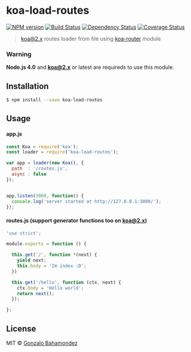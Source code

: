 # koa-load-routes
[![NPM version][npm-image]][npm-url] [![Build Status][travis-image]][travis-url] [![Dependency Status][daviddm-image]][daviddm-url] [![Coverage Status](https://coveralls.io/repos/github/gbahamondez/koa-load-routes/badge.svg?branch=master)](https://coveralls.io/github/gbahamondez/koa-load-routes?branch=master)
> [koa@2.x](https://github.com/koajs/koa/tree/v2.x) routes loader from file using [koa-router](https://github.com/alexmingoia/koa-router) module

### Warning
**Node.js 4.0** and **koa@2.x** or latest are requireds  to use this module.


## Installation

```sh
$ npm install --save koa-load-routes
```

## Usage

#### app.js
```js
const Koa = require('koa');
const loader = require('koa-load-routes');

var app = loader(new Koa(), {
  path  : '/routes.js',
  async : false
});


app.listen(3000, function() {
  console.log('server started at http://127.0.0.1:3000/');
});

```

#### routes.js (support generator functions too on koa@2.x)
```js
'use strict';

module.exports = function () {

  this.get('/', function *(next) {
    yield next;
    this.body = 'Im index :D';
  })

  this.get('/hello', function (ctx, next) {
    ctx.body = 'Hello world';
    return next();
  });

};
```

## License

MIT © [Gonzalo Bahamondez](https://github.com/gbahamondez/)


[npm-image]: https://badge.fury.io/js/koa-load-routes.svg
[npm-url]: https://npmjs.org/package/koa-load-routes
[travis-image]: https://travis-ci.org/gbahamondez/koa-load-routes.svg?branch=master
[travis-url]: https://travis-ci.org/gbahamondez/koa-load-routes
[daviddm-image]: https://david-dm.org/gbahamondez/koa-load-routes.svg?theme=shields.io
[daviddm-url]: https://david-dm.org/gbahamondez/koa-load-routes